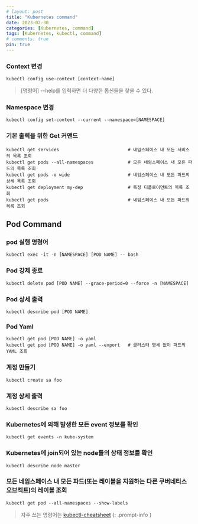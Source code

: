 ```yaml
---
# layout: post
title: "Kubernetes command"
date: 2023-02-30
categories: [Kubernetes, command]
tags: [Kubernetes, kubectl, command]
# comments: true
pin: true
---
```


### Context 변경
```
kubectl config use-context [context-name]
```

> [명령어] --help를 입력하면 더 다양한 옵션들을 찾을 수 있다.

### Namespace 변경
```
kubectl config set-context --current --namespace=[NAMESPACE]
```

### 기본 출력을 위한 Get 커맨드
```
kubectl get services                          # 네임스페이스 내 모든 서비스의 목록 조회
kubectl get pods --all-namespaces             # 모든 네임스페이스 내 모든 파드의 목록 조회
kubectl get pods -o wide                      # 네임스페이스 내 모든 파드의 상세 목록 조회
kubectl get deployment my-dep                 # 특정 디플로이먼트의 목록 조회
kubectl get pods                              # 네임스페이스 내 모든 파드의 목록 조회

```


## Pod Command
### pod 실행 명령어
```
kubectl exec -it -n [NAMESPACE] [POD NAME] -- bash
```

### Pod 강제 종료
```
kubectl delete pod [POD NAME] --grace-period=0 --force -n [NAMESPACE]
```

### Pod 상세 출력
```
kubectl describe pod [POD NAME]
```
### Pod Yaml
```
kubectl get pod [POD NAME] -o yaml
kubectl get pod [POD NAME] -o yaml --export   # 클러스터 명세 없이 파드의 YAML 조회
```





### 계정 만들기
```
kubectl create sa foo
```

### 계정 상세 출력
```
kubectl describe sa foo
```





### Kubernetes에 의해 발생한 모든 event 정보를 확인
```
kubectl get events -n kube-system
```

### Kubernetes에 join되어 있는 node들의 상태 정보를 확인
```
kubectl describe node master
```

### 모든 네임스페이스 내 모든 파드(또는 레이블을 지원하는 다른 쿠버네티스 오브젝트)의 레이블 조회
```
kubectl get pod --all-namespaces --show-labels
```



> 자주 쓰는 명령어는 [kubectl-cheatsheet](https://kubernetes.io/docs/reference/kubectl/cheatsheet/)
{: .prompt-info }